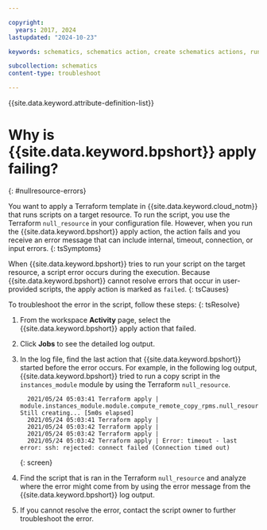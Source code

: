 ```yaml
---

copyright:
  years: 2017, 2024
lastupdated: "2024-10-23"

keywords: schematics, schematics action, create schematics actions, run ansible playbooks, delete schematics action, 

subcollection: schematics
content-type: troubleshoot

---
```


{{site.data.keyword.attribute-definition-list}}

# Why is {{site.data.keyword.bpshort}} apply failing?
{: #nullresource-errors}

You want to apply a Terraform template in {{site.data.keyword.cloud_notm}} that runs scripts on a target resource. To run the script, you use the Terraform `null_resource` in your configuration file. However, when you run the {{site.data.keyword.bpshort}} apply action, the action fails and you receive an error message that can include internal, timeout, connection, or input errors.
{: tsSymptoms}

When {{site.data.keyword.bpshort}} tries to run your script on the target resource, a script error occurs during the execution. Because {{site.data.keyword.bpshort}} cannot resolve errors that occur in user-provided scripts, the apply action is marked as `failed`.
{: tsCauses}

To troubleshoot the error in the script, follow these steps:
{: tsResolve}

1. From the workspace **Activity** page, select the {{site.data.keyword.bpshort}} apply action that failed.
2. Click **Jobs** to see the detailed log output.
3. In the log file, find the last action that {{site.data.keyword.bpshort}} started before the error occurs. For example, in the following log output, {{site.data.keyword.bpshort}} tried to run a copy script in the `instances_module` module by using the Terraform `null_resource`.

    ```text
      2021/05/24 05:03:41 Terraform apply | module.instances_module.module.compute_remote_copy_rpms.null_resource.remote_copy[0]: Still creating... [5m0s elapsed]
      2021/05/24 05:03:41 Terraform apply | 
      2021/05/24 05:03:42 Terraform apply | 
      2021/05/24 05:03:42 Terraform apply | 
      2021/05/24 05:03:42 Terraform apply | Error: timeout - last error: ssh: rejected: connect failed (Connection timed out)
    ```
    {: screen}

4. Find the script that is ran in the Terraform `null_resource` and analyze where the error might come from by using the error message from the {{site.data.keyword.bpshort}} log output. 
5. If you cannot resolve the error, contact the script owner to further troubleshoot the error.
